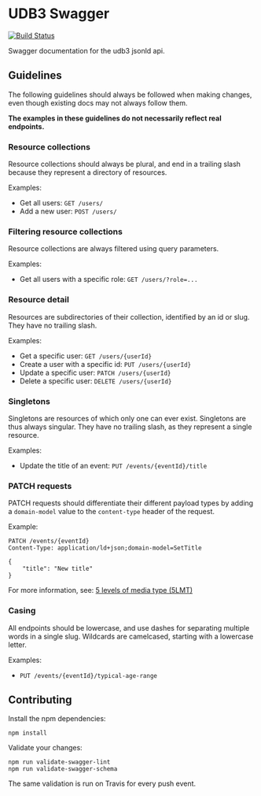 # UDB3 Swagger

[![Build Status](https://travis-ci.org/cultuurnet/udb3-swagger.svg?branch=master)](https://travis-ci.org/cultuurnet/udb3-swagger)

Swagger documentation for the udb3 jsonld api.

## Guidelines

The following guidelines should always be followed when making changes, even though existing docs may not always follow them.

**The examples in these guidelines do not necessarily reflect real endpoints.**

### Resource collections

Resource collections should always be plural, and end in a trailing slash because they represent a directory of resources.

Examples:
- Get all users: `GET /users/`
- Add a new user: `POST /users/`

### Filtering resource collections

Resource collections are always filtered using query parameters.

Examples:
- Get all users with a specific role: `GET /users/?role=...`

### Resource detail

Resources are subdirectories of their collection, identified by an id or slug.
They have no trailing slash.

Examples:
- Get a specific user: `GET /users/{userId}`
- Create a user with a specific id: `PUT /users/{userId}`
- Update a specific user: `PATCH /users/{userId}`
- Delete a specific user: `DELETE /users/{userId}`

### Singletons

Singletons are resources of which only one can ever exist. Singletons are thus always singular.
They have no trailing slash, as they represent a single resource.

Examples:
- Update the title of an event: `PUT /events/{eventId}/title`

### PATCH requests

PATCH requests should differentiate their different payload types by adding a `domain-model` value to the `content-type` header of the request.

Example:

    PATCH /events/{eventId}
    Content-Type: application/ld+json;domain-model=SetTitle
    
    {
        "title": "New title"
    }
    
For more information, see: [5 levels of media type (5LMT)](http://byterot.blogspot.be/2012/12/5-levels-of-media-type-rest-csds.html)

### Casing

All endpoints should be lowercase, and use dashes for separating multiple words in a single slug.
Wildcards are camelcased, starting with a lowercase letter.

Examples:
- `PUT /events/{eventId}/typical-age-range`

## Contributing

Install the npm dependencies:

    npm install
    
Validate your changes:

    npm run validate-swagger-lint
    npm run validate-swagger-schema
    
 The same validation is run on Travis for every push event.
